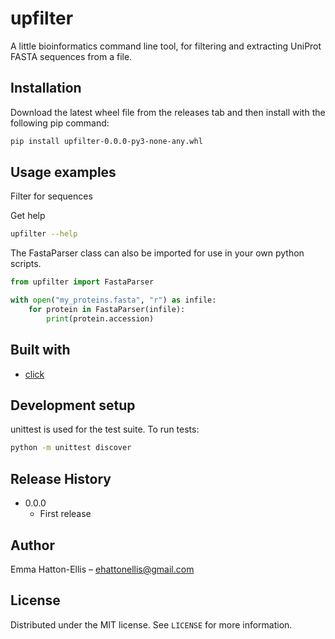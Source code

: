 # upfilter

A little bioinformatics command line tool, for filtering and extracting UniProt FASTA sequences from a file. 


## Installation

Download the latest wheel file from the releases tab and then install with the following pip command:

```bash
pip install upfilter-0.0.0-py3-none-any.whl 
```

## Usage examples
Filter for sequences  

Get help
```bash
upfilter --help
```

The FastaParser class can also be imported for use in your own python scripts.

```python
from upfilter import FastaParser

with open("my_proteins.fasta", "r") as infile:
    for protein in FastaParser(infile):
        print(protein.accession)

```

## Built with
- [click](https://click.palletsprojects.com/en/7.x/)

## Development setup

unittest is used for the test suite. To run tests:

```sh
python -m unittest discover 
```

## Release History

* 0.0.0
    * First release


## Author

Emma Hatton-Ellis – ehattonellis@gmail.com

## License

Distributed under the MIT license. See ``LICENSE`` for more information.
